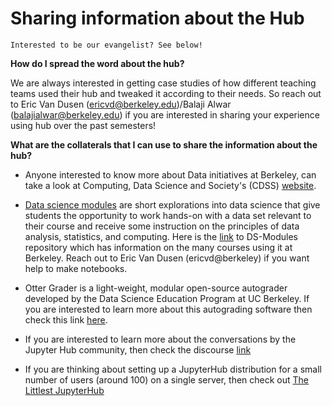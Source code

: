 # Sharing information about the Hub

```{note}
Interested to be our evangelist? See below!

```

**How do I spread the word about the hub?**

We are always interested in getting case studies of how different teaching teams used their hub and tweaked it according to their needs. So reach out to Eric Van Dusen (ericvd@berkeley.edu)/Balaji Alwar (balajialwar@berkeley.edu) if you are interested in sharing your experience using hub over the past semesters!

**What are the collaterals that I can use to share the information about the hub?**

- Anyone interested to know more about Data initiatives at Berkeley, can take a look at Computing, Data Science and Society's (CDSS) [website](https://data.berkeley.edu/external).

- [Data science modules](https://ds-modules.github.io/) are short explorations into data science that give students the opportunity to work hands-on with a data set relevant to their course and receive some instruction on the principles of data analysis, statistics, and computing. Here is the [link](https://github.com/ds-modules) to DS-Modules repository which has information on the many courses using it at Berkeley. Reach out to Eric Van Dusen (ericvd@berkeley) if you want help to make notebooks.

- Otter Grader is a light-weight, modular open-source autograder developed by the Data Science Education Program at UC Berkeley. If you are interested to learn more about this autograding software then check this link [here](https://otter-grader.readthedocs.io/en/latest/). 

- If you are interested to learn more about the conversations by the Jupyter Hub community, then check the discourse [link](https://discourse.jupyter.org/)

- If you are thinking about setting up a JupyterHub distribution for a small number of users (around 100) on a single server, then check out [The Littlest JupyterHub](https://tljh.jupyter.org/en/latest/)
